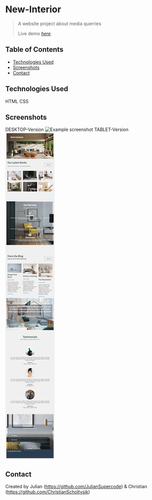 # New-Interior

> A website project about media querries
>
> Live demo [_here_](https://christianscholtysik.github.io/New-Interior).

## Table of Contents

- [Technologies Used](#technologies-used)
- [Screenshots](#screenshots)
- [Contact](#contact)
<!-- * [License](#license) -->

## Technologies Used

HTML
CSS

## Screenshots

DESKTOP-Version
![Example screenshot](./assets/img/New-Interior.png)
TABLET-Version
![Example screenshot](./assets/img/New-Interior_2.png)

## Contact

Created by Julian (https://github.com/JulianSupercode) & Christian (https://github.com/ChristianScholtysik)
